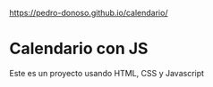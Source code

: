 https://pedro-donoso.github.io/calendario/

# Calendario con JS

Este es un proyecto usando HTML, CSS y Javascript
